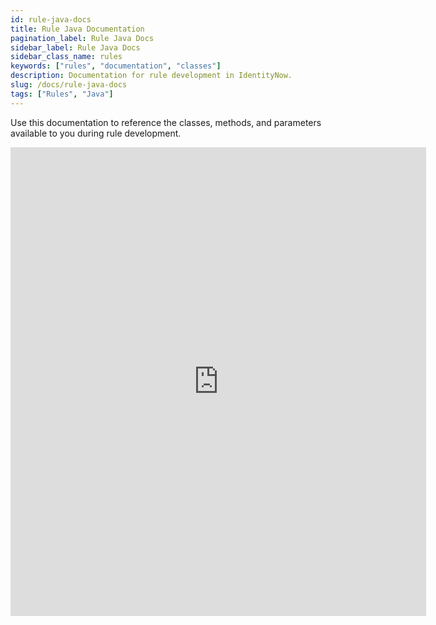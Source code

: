 ```yaml
---
id: rule-java-docs
title: Rule Java Documentation
pagination_label: Rule Java Docs
sidebar_label: Rule Java Docs
sidebar_class_name: rules
keywords: ["rules", "documentation", "classes"]
description: Documentation for rule development in IdentityNow.
slug: /docs/rule-java-docs
tags: ["Rules", "Java"]
---
```


Use this documentation to reference the classes, methods, and parameters available to you during rule development.

<iframe src="https://sailpoint-oss.github.io/rule-javadoc/" frameborder="0" allowfullscreen width="132%" height="750"></iframe>